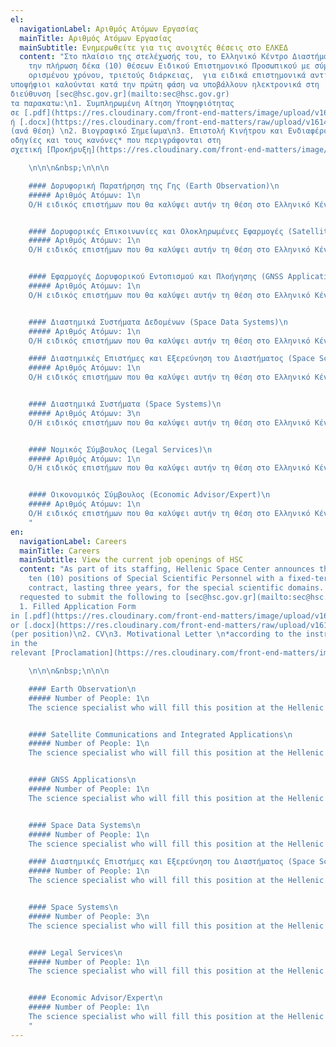 ```yaml
---
el:
  navigationLabel: Αριθμός Ατόμων Εργασίας
  mainTitle: Αριθμός Ατόμων Εργασίας
  mainSubtitle: Ενημερωθείτε για τις ανοιχτές θέσεις στο ΕΛΚΕΔ
  content: "Στο πλαίσιο της στελέχωσής του, το Ελληνικό Κέντρο Διαστήματος προκηρύσσει
    την πλήρωση δέκα (10) θέσεων Ειδικού Επιστημονικό Προσωπικού με σύμβαση εργασίας
    ορισμένου χρόνου, τριετούς διάρκειας,  για ειδικά επιστημονικά αντικείμενα. Οι
υποψήφιοι καλούνται κατά την πρώτη φάση να υποβάλλουν ηλεκτρονικά στη
διεύθυνση [sec@hsc.gov.gr](mailto:sec@hsc.gov.gr)
τα παρακατω:\n1. Συμπληρωμένη Αίτηση Υποψηφιότητας
σε [.pdf](https://res.cloudinary.com/front-end-matters/image/upload/v1614419553/hellenic-space-center/%CE%91%CE%99%CE%A4%CE%97%CE%A3%CE%97_%CE%A5%CE%A0%CE%9F%CE%A8%CE%97%CE%A6%CE%99%CE%9F%CE%A4%CE%97%CE%A4%CE%91%CE%A3.pdf)
ή [.docx](https://res.cloudinary.com/front-end-matters/raw/upload/v1614419558/hellenic-space-center/%CE%91%CE%99%CE%A4%CE%97%CE%A3%CE%97_%CE%A5%CE%A0%CE%9F%CE%A8%CE%97%CE%A6%CE%99%CE%9F%CE%A4%CE%97%CE%A4%CE%91%CE%A3.docx)
(ανά θέση) \n2. Βιογραφικό Σημείωμα\n3. Επιστολή Κινήτρου και Ενδιαφέροντος \n*σύμφωνα με τις
οδηγίες και τους κανόνες* που περιγράφονται στη
σχετική [Προκήρυξη](https://res.cloudinary.com/front-end-matters/image/upload/v1614419555/hellenic-space-center/%CE%A0%CF%81%CE%BF%CE%BA%CE%AE%CF%81%CF%85%CE%BE%CE%B7.pdf) εως και την **Δευτέρα 29 Μαρτίου 2021**.

    \n\n\n&nbsp;\n\n\n

    #### Δορυφορική Παρατήρηση της Γης (Earth Observation)\n
    ##### Αριθμός Ατόμων: 1\n
    Ο/Η ειδικός επιστήμων που θα καλύψει αυτήν τη θέση στο Ελληνικό Κέντρο Διαστήματος (ΕΛΚΕΔ), θα είναι υπεύθυνος/η για τον σχεδιασμό, τον συντονισμό, την υλοποίηση και την παρακολούθηση έργων και προγραμμάτων στον τομέα της δορυφορικής παρατήρησης της Γης, σε συνεργασία με δημόσιους φορείς στην Ελλάδα και το εξωτερικό, που δραστηριοποιούνται στον τομέα αυτόν. Ο/η υποψήφιος/α θα πρέπει να είναι πτυχιούχος Σχολής Θετικών Επιστημών ή Μηχανικός με ισχυρό υπόβαθρο σε θέματα δορυφορικής τηλεπισκόπησης και εμπειρία σε υλοποίηση/διαχείρηση αντίστοιχων προγραμμάτων.


    #### Δορυφορικές Επικοινωνίες και Ολοκληρωμένες Εφαρμογές (Satellite Communications and Integrated Applications)\n
    ##### Αριθμός Ατόμων: 1\n
    Ο/Η ειδικός επιστήμων που θα καλύψει αυτήν τη θέση στο Ελληνικό Κέντρο Διαστήματος (ΕΛΚΕΔ), θα είναι υπεύθυνος/η για τον σχεδιασμό, τον συντονισμό, την υλοποίηση και την παρακολούθηση έργων και προγραμμάτων στον ευρύτερο τομέα των δορυφορικών τηλεπικοινωνιών  και των ολοκληρωμένων δορυφορικών εφαρμογών, σε συνεργασία με δημόσιους φορείς στην Ελλάδα και το εξωτερικό, που δραστηριοποιούνται στον τομέα αυτόν. Ο/η υποψήφιος/α θα πρέπει να είναι πτυχιούχος Σχολής Θετικών Επιστημών ή Μηχανικός με ισχυρό υπόβαθρο σε θέματα δορυφορικών τηλεπικοινωνιών και εμπειρία σε υλοποίηση/διαχείρηση αντίστοιχων προγραμμάτων.


    #### Εφαρμογές Δορυφορικού Εντοπισμού και Πλοήγησης (GNSS Applications)\n
    ##### Αριθμός Ατόμων: 1\n
    Ο/Η ειδικός επιστήμων που θα καλύψει αυτήν τη θέση στο Ελληνικό Κέντρο Διαστήματος (ΕΛΚΕΔ), θα είναι υπεύθυνος/η για τον σχεδιασμό, τον συντονισμό και την υλοποίηση έργων και προγραμμάτων στον \ τομέα των δορυφορικών συστημάτων πλοήγησης, σε συνεργασία με δημόσιους φορείς στην Ελλάδα και το εξωτερικό, που δραστηριοποιούνται στον τομέα αυτόν. Ο/η υποψήφιος/α θα πρέπει να είναι πτυχιούχος Σχολής Θετικών Επιστημών ή Μηχανικός με ισχυρό υπόβαθρο σε θέματα δορυφορικής πλοήγησης και εμπειρία σε υλοποίηση/διαχείρηση αντίστοιχων προγραμμάτων με γνώσεις και εμπειρία σε πολλαπλά συστήματα GNSS, συνδυασμό μετρήσεων, επεξεργασίας και ανάλυσης δεδομένων σε πραγματικό χρόνο για έξυπνα συστήματα, τεχνικές απόλυτου και σχετικού εντοπισμού, κινηματικού και δικτυακού κινηματικού εντοπισμού, ολοκληρωμένα συστήματα GNSS και όρασης υπολογιστών με ποικίλες εφαρμογές.


    #### Διαστημικά Συστήματα Δεδομένων (Space Data Systems)\n
    ##### Αριθμός Ατόμων: 1\n
    Ο/Η ειδικός επιστήμων που θα καλύψει αυτήν τη θέση στο Ελληνικό Κέντρο Διαστήματος (ΕΛΚΕΔ), θα είναι υπεύθυνος/η για τον καθορισμό προδιαγραφών, την ανάπτυξη, τον λειτουργικό έλεγχο και δοκιμή συστημάτων συλλογής, επεξεργασίας, διαχείρισης και αποθήκευσης δορυφορικών δεδομένων. Ο/η υποψήφιος/α θα πρέπει να έχει εμπειρία και γνώση τεχνολογιών διασύνδεσης δεδομένων και μεταδεδομένων, προτύπων τυποποίησης, διαλειτουργικότητας διαστημικών και γεωχωρικών δεδομένων και εφαρμογών, βάσεις γεωχωρικών δεδομένων, τεχνολογιών onboard αποθήκευσης και υπολογιστικών συστημάτων νέφους υψηλών επιδόσεων.  Ο/η υποψήφιος/α θα πρέπει να είναι πτυχιούχος Σχολής Θετικών Επιστημών ή Μηχανικός με ειδίκευση σε θέματα ανάπτυξης μεθόδων και λογισμικού επεξεργασίας δεδομένων.

    #### Διαστημικές Επιστήμες και Εξερεύνηση του Διαστήματος (Space Sciences and Space Exploration)\n
    ##### Αριθμός Ατόμων: 1\n
    Ο/Η ειδικός επιστήμων που θα καλύψει αυτήν τη θέση στο Ελληνικό Κέντρο Διαστήματος (ΕΛΚΕΔ), θα είναι υπεύθυνος/η για τον σχεδιασμό, τον συντονισμό και την υλοποίηση προγραμμάτων που σχετίζονται με την έρευνα και ανάπτυξη στα πεδία της Διαστημικής Επιστήμης και της Εξερεύνησης του Διαστήματος, σε συνεργασία με δημόσιους και ιδιωτικούς φορείς που δραστηριοποιούνται στον τομέα αυτόν στην Ελλάδα και τον εξωτερικό. Ο/η υποψήφιος/α θα πρέπει να είναι πτυχιούχος Σχολής Θετικών Επιστημών ή Μηχανικός με ισχυρό υπόβαθρο σε θέματα Διαστημικής Έρευνας και εμπειρία σε υλοποίηση/διαχείρηση αντίστοιχων προγραμμάτων.


    #### Διαστημικά Συστήματα (Space Systems)\n
    ##### Αριθμός Ατόμων: 3\n
    Ο/Η ειδικός επιστήμων που θα καλύψει αυτήν τη θέση στο Ελληνικό Κέντρο Διαστήματος (ΕΛΚΕΔ), θα είναι υπεύθυνος/η για τον σχεδιασμό των τεχνικών προδιαγραφών, την ανάπτυξη και τον λειτουργικό έλεγχο επιμέρους τμημάτων-υποσυστημάτων-συστημάτων διαστημικών σκαφών (spacecraft platforms and [sub]systems), τον σχεδιασμό, υλοποίηση και ολοκλήρωση δομικών, μηχανολογικών, ηλεκτρικών και ηλεκτρονικών υποσυστημάτων, συστημάτων ευφυούς ελέγχου, μηχατρονικής, ρομποτικής και αυτοματισμών για διαστημικά συστήματα και οχήματα σε συνεργασία με δημόσιους ή/και ιδιωτικούς φορείς στην Ελλάδα και το εξωτερικό, που δραστηριοποιούνται στον τομέα αυτόν.  Ο/η υποψήφιος/α θα πρέπει να είναι πτυχιούχος Σχολής Θετικών Επιστημών ή Μηχανικός με  εξειδίκευση ή/και εμπειρία σε έργα και δραστηριότητες που σχετίζονται με όλα τα στάδια κατασκευής συστημάτων διαστημικών σκαφών, απο τον αρχικό σχεδιασμό και την πρωτοτυποποίηση ως τον τελικό λειτουργικό έλεγχο και την πιστοποίηση τους.


    #### Νομικός Σύμβουλος (Legal Services)\n
    ##### Αριθμός Ατόμων: 1\n
    Ο/Η ειδικός επιστήμων που θα καλύψει αυτήν τη θέση στο Ελληνικό Κέντρο Διαστήματος (ΕΛΚΕΔ), θα είναι υπεύθυνος/η για τη σύνταξη και την ερμηνεία νομικών κειμένων, κανόνων και διαδικασιών, συμφωνιών/συμβάσεων με άλλους φορείς (εθνικούς και διεθνείς) που διέπουν τη δραστηριότητα Φορέων του Δημοσίου καθώς και για την παροχή νομικής υποστήριξης προς το Δ.Σ. μέσω νομικών συμβουλών και γνωμοδοτήσεων που εντάσσονται στο γενικότερο πεδίο των σκοπών και αρμοδιοτήτων του ΕΛΚΕΔ. Ο/η υποψήφιος/α θα πρέπει να είναι πτυχιούχος Νομικών Επιστημών με εξειδίκευση σε θέματα σχετικά με το Δίκαιο του Διαστήματος, ή με Επιστήμη και σύγχρονη Τεχνολογία, ή με το Εμπορικό ή το Εταιρικό ή Διοικητικό δίκαιο.


    #### Οικονομικός Σύμβουλος (Economic Advisor/Expert)\n
    ##### Αριθμός Ατόμων: 1\n
    Ο/Η ειδικός επιστήμων που θα καλύψει αυτήν τη θέση στο Ελληνικό Κέντρο Διαστήματος (ΕΛΚΕΔ), θα είναι υπεύθυνος/η για (α) την εκπόνηση μελετών και ανάλυσης της αγοράς που σχετίζεται με προϊόντα και υπηρεσίες διαστημικής τεχνολογίας, καθώς και το σχεδιασμό προτάσεων και στρατηγικών ανάπτυξης και μεγιστοποίησης κέρδους και (β) για την εισήγηση, περιοδική αξιολόγηση και επικαιροποίηση οικονομικών στόχων και μεθόδων επίτευξής τους. Ο/η υποψήφιος/α θα πρέπει να είναι πτυχιούχος Οικονομικών Επιστημών με εξειδίκευση σε θέματα Οικονομίας και Διοίκησης και εμπειρία σε έργα και δραστηριότητες που σχετίζονται με το Διάστημα και γενικότερα το χώρο της διαστημικής βιομηχανίας και της ανάπτυξης τεχνολογιών και εφαρμογών.
    "
en:
  navigationLabel: Careers
  mainTitle: Careers
  mainSubtitle: View the current job openings of HSC
  content: "As part of its staffing, Hellenic Space Center announces the opening of
    ten (10) positions of Special Scientific Personnel with a fixed-term employment
    contract, lasting three years, for the special scientific domains. Candidates are kindly
  requested to submit the following to [sec@hsc.gov.gr](mailto:sec@hsc.gov.gr):\n
  1. Filled Application Form
in [.pdf](https://res.cloudinary.com/front-end-matters/image/upload/v1614419553/hellenic-space-center/%CE%91%CE%99%CE%A4%CE%97%CE%A3%CE%97_%CE%A5%CE%A0%CE%9F%CE%A8%CE%97%CE%A6%CE%99%CE%9F%CE%A4%CE%97%CE%A4%CE%91%CE%A3.pdf)
or [.docx](https://res.cloudinary.com/front-end-matters/raw/upload/v1614419558/hellenic-space-center/%CE%91%CE%99%CE%A4%CE%97%CE%A3%CE%97_%CE%A5%CE%A0%CE%9F%CE%A8%CE%97%CE%A6%CE%99%CE%9F%CE%A4%CE%97%CE%A4%CE%91%CE%A3.docx)
(per position)\n2. CV\n3. Motivational Letter \n*according to the instructions and rules* described
in the
relevant [Proclamation](https://res.cloudinary.com/front-end-matters/image/upload/v1614419555/hellenic-space-center/%CE%A0%CF%81%CE%BF%CE%BA%CE%AE%CF%81%CF%85%CE%BE%CE%B7.pdf) up until **Monday, the 29th March 2021**.

    \n\n\n&nbsp;\n\n\n

    #### Earth Observation\n
    ##### Number of People: 1\n
    The science specialist who will fill this position at the Hellenic Space Center (ELKED), will be responsible for the planning, coordination, implementation and monitoring of projects and programs in the field of satellite Earth observation, in collaboration with public bodies in Greece and abroad, active in this field. The candidate should be a graduate of the School of Sciences or an Engineer with a strong background in satellite remote sensing and experience in implementing / managing respective programs.


    #### Satellite Communications and Integrated Applications\n
    ##### Number of People: 1\n
    The science specialist who will fill this position at the Hellenic Space Center (ELKED), will be responsible for the planning, coordination, implementation and monitoring of projects and programs in the wider field of satellite telecommunications and integrated satellite applications. , in collaboration with public bodies in Greece and abroad, active in this field. The candidate should be a graduate of the School of Sciences or an Engineer with a strong background in satellite telecommunications and experience in implementing / managing respective programs.


    #### GNSS Applications\n
    ##### Number of People: 1\n
    The science specialist who will fill this position at the Hellenic Space Center (ELKED), will be responsible for the design, coordination and implementation of projects and programs in the field of satellite navigation systems, in collaboration with public bodies in Greece and abroad, active in this field. The candidate should be a graduate of the School of Science or Engineering with a strong background in satellite navigation and experience in implementing / managing respective programs with knowledge and experience in multiple GNSS systems, measurement combination, processing and real-time data analysis for intelligent systems, absolute and relative detection techniques, kinematic and network kinematic detection, integrated GNSS and computer vision systems with a variety of applications.


    #### Space Data Systems\n
    ##### Number of People: 1\n
    The science specialist who will fill this position at the Hellenic Space Center (ELKED), will be responsible for setting specifications, developing, operating and testing systems for the collection, processing, management and storage of satellite data. The candidate should have experience and knowledge of data and metadata interconnection technologies, standardization standards, interoperability of space and geospatial data and applications, geospatial databases, onboard storage technologies and high performance cloud computing systems. The candidate should be a graduate of the School of Sciences or an Engineer specializing in the development of methods and data processing software.

    #### Διαστημικές Επιστήμες και Εξερεύνηση του Διαστήματος (Space Sciences and Space Exploration\n
    ##### Number of People: 1\n
    The science specialist who will fill this position at the Hellenic Space Center (ELKED), will be responsible for the design, coordination and implementation of programs related to research and development in the fields of Space Science and its Exploration, in collaboration with public and private bodies active in this field in Greece and abroad. The candidate should be a graduate of the School of Sciences or an Engineer with a strong background in Space Research and experience in implementing / managing respective programs.


    #### Space Systems\n
    ##### Number of People: 3\n
    The science specialist who will fill this position at the Hellenic Space Center (ELKED), will be responsible for the design of the technical specifications, the development and the functional control of individual parts-subsystems-systems of spacecraft platforms, the design, implementation and integration of structural, mechanical, electrical and electronic subsystems, intelligent control systems, mechatronics, robotics and automation for space systems and vehicles, in collaboration with public and / or private entities in Greece and abroad, that are active in the field. The candidate should be a graduate of the School of Sciences or an Engineer with specialization and / or experience in projects and activities related to all stages of construction of spacecraft systems, from initial design and prototyping to final operational testing and certification.


    #### Legal Services\n
    ##### Number of People: 1\n
    The science specialist who will fill this position at the Hellenic Space Center (ELKED), will be responsible for drafting and interpreting legal texts, rules and procedures, agreements / contracts with other bodies (national and international) governing the activity of Public Bodies as well as for the provision of legal support to the BoD, through legal advice and opinions that are part of the general scope of the aims and responsibilities of ELKED. The candidate should have a Law degree with a specialization in Space Law, or Science and Modern Technology, or Commercial or Corporate or Administrative Law.


    #### Economic Advisor/Expert\n
    ##### Number of People: 1\n
    The science specialist who will fill this position at the Hellenic Space Center (ELKED), will be responsible for (a) the preparation of studies and market analysis related to space technology products and services, as well as the design of proposals, growth & profit maximization strategies and (b) for the presentation, periodic evaluation and updating of financial objectives and methods of achieving them. The candidate should have a degree in Economics with a specialization in Economics and Management and experience in projects and activities related to space and more generally in the space industry, as well as the development of technologies and applications.
    "
---
```


